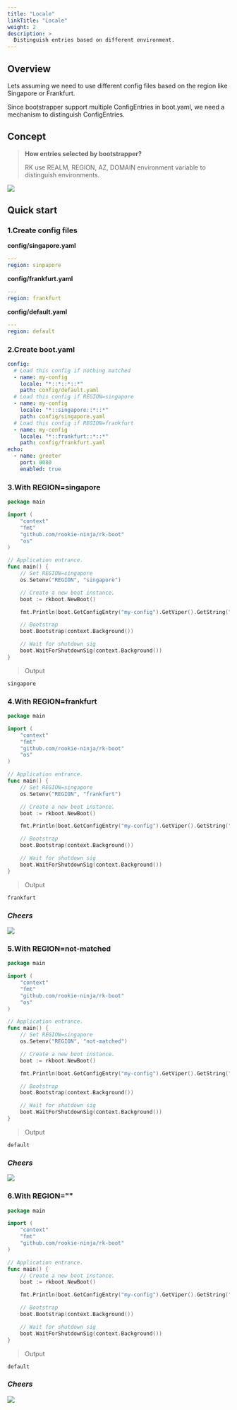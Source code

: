 ```yaml
---
title: "Locale"
linkTitle: "Locale"
weight: 2
description: >
  Distinguish entries based on different environment.
---
```


## Overview
Lets assuming we need to use different config files based on the region like Singapore or Frankfurt.

Since bootstrapper support multiple ConfigEntries in boot.yaml, we need a mechanism to distinguish ConfigEntries.


## Concept
> **How entries selected by bootstrapper?**
> 
> RK use REALM, REGION, AZ, DOMAIN environment variable to distinguish environments. 

![](/bootstrapper/user-guide/echo-golang/advanced/locale-arch.png)

## Quick start
### 1.Create config files
**config/singapore.yaml**
```yaml
---
region: sinpapore
```
**config/frankfurt.yaml**
```yaml
---
region: frankfurt
```
**config/default.yaml**
```yaml
---
region: default
```

### 2.Create boot.yaml
```yaml
config:
  # Load this config if nothing matched
  - name: my-config
    locale: "*::*::*::*"
    path: config/default.yaml
  # Load this config if REGION=singapore
  - name: my-config
    locale: "*::singapore::*::*"
    path: config/singapore.yaml
  # Load this config if REGION=frankfurt
  - name: my-config
    locale: "*::frankfurt::*::*"
    path: config/frankfurt.yaml
echo:
  - name: greeter
    port: 8080
    enabled: true
```

### 3.With REGION=singapore
```go
package main

import (
	"context"
	"fmt"
	"github.com/rookie-ninja/rk-boot"
	"os"
)

// Application entrance.
func main() {
    // Set REGION=singapore
	os.Setenv("REGION", "singapore")

	// Create a new boot instance.
	boot := rkboot.NewBoot()

	fmt.Println(boot.GetConfigEntry("my-config").GetViper().GetString("region"))

	// Bootstrap
	boot.Bootstrap(context.Background())

	// Wait for shutdown sig
	boot.WaitForShutdownSig(context.Background())
}
```
> Output
```shell script
singapore
```

### 4.With REGION=frankfurt
```go
package main

import (
	"context"
	"fmt"
	"github.com/rookie-ninja/rk-boot"
	"os"
)

// Application entrance.
func main() {
    // Set REGION=singapore
	os.Setenv("REGION", "frankfurt")

	// Create a new boot instance.
	boot := rkboot.NewBoot()

	fmt.Println(boot.GetConfigEntry("my-config").GetViper().GetString("region"))

	// Bootstrap
	boot.Bootstrap(context.Background())

	// Wait for shutdown sig
	boot.WaitForShutdownSig(context.Background())
}
```
> Output
```shell script
frankfurt
```

### _**Cheers**_
![](/bootstrapper/user-guide/cheers.png)

### 5.With REGION=not-matched
```go
package main

import (
	"context"
	"fmt"
	"github.com/rookie-ninja/rk-boot"
	"os"
)

// Application entrance.
func main() {
    // Set REGION=singapore
	os.Setenv("REGION", "not-matched")

	// Create a new boot instance.
	boot := rkboot.NewBoot()

	fmt.Println(boot.GetConfigEntry("my-config").GetViper().GetString("region"))

	// Bootstrap
	boot.Bootstrap(context.Background())

	// Wait for shutdown sig
	boot.WaitForShutdownSig(context.Background())
}
```
> Output
```shell script
default
```

### _**Cheers**_
![](/bootstrapper/user-guide/cheers.png)

### 6.With REGION=""
```go
package main

import (
	"context"
	"fmt"
	"github.com/rookie-ninja/rk-boot"
)

// Application entrance.
func main() {
	// Create a new boot instance.
	boot := rkboot.NewBoot()

	fmt.Println(boot.GetConfigEntry("my-config").GetViper().GetString("region"))

	// Bootstrap
	boot.Bootstrap(context.Background())

	// Wait for shutdown sig
	boot.WaitForShutdownSig(context.Background())
}
```
> Output
```shell script
default
```

### _**Cheers**_
![](/bootstrapper/user-guide/cheers.png)